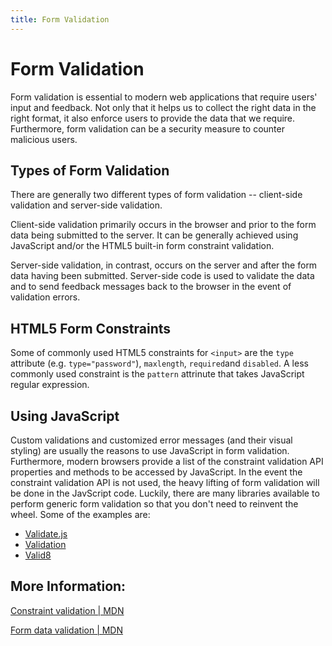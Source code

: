 ```yaml
---
title: Form Validation
---
```

# Form Validation

Form validation is essential to modern web applications that require users' input and feedback. Not only that it helps us to collect the right data in the right format, it also enforce users to provide the data that we require. Furthermore, form validation can be a security measure to counter malicious users.

## Types of Form Validation

There are generally two different types of form validation -- client-side validation and server-side validation.

Client-side validation primarily occurs in the browser and prior to the form data being submitted to the server. It can be generally achieved using JavaScript and/or the HTML5 built-in form constraint validation.

Server-side validation, in contrast, occurs on the server and after the form data having been submitted. Server-side code is used to validate the data and to send feedback messages back to the browser in the event of validation errors.

## HTML5 Form Constraints

Some of commonly used HTML5 constraints for `<input>` are the `type` attribute (e.g. `type="password"`), `maxlength`, `required`and `disabled`. A less commonly used constraint is the `pattern` attrinute that takes JavaScript regular expression.

## Using JavaScript

Custom validations and customized error messages (and their visual styling) are usually the reasons to use JavaScript in form validation. Furthermore, modern browsers provide a list of the constraint validation API properties and methods to be accessed by JavaScript. In the event the constraint validation API is not used, the heavy lifting of form validation will be done in the JavScript code. Luckily, there are many libraries available to perform generic form validation so that you don't need to reinvent the wheel. Some of the examples are:
* [Validate.js](http://rickharrison.github.com/validate.js/)
* [Validation](http://bassistance.de/jquery-plugins/jquery-plugin-validation/)
* [Valid8](http://unwrongest.com/projects/valid8/)


## More Information:

[Constraint validation | MDN](https://developer.mozilla.org/en-US/docs/Web/Guide/HTML/HTML5/Constraint_validation)

[Form data validation | MDN](https://developer.mozilla.org/en-US/docs/Learn/HTML/Forms/Form_validation)


